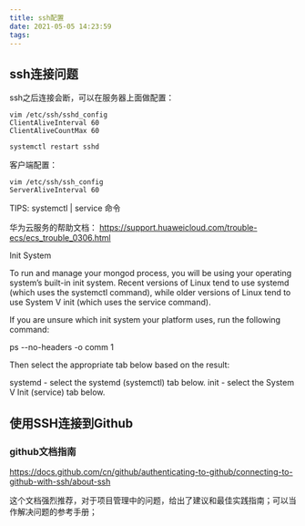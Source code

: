```yaml
---
title: ssh配置
date: 2021-05-05 14:23:59
tags:
---
```

## ssh连接问题
ssh之后连接会断，可以在服务器上面做配置：
```
vim /etc/ssh/sshd_config
ClientAliveInterval 60
ClientAliveCountMax 60

systemctl restart sshd
```

客户端配置：
```
vim /etc/ssh/ssh_config
ServerAliveInterval 60
```

TIPS:
systemctl | service 命令

华为云服务的帮助文档：
https://support.huaweicloud.com/trouble-ecs/ecs_trouble_0306.html

Init System

To run and manage your mongod process, you will be using your operating system’s built-in init system. Recent versions of Linux tend to use systemd (which uses the systemctl command), while older versions of Linux tend to use System V init (which uses the service command).

If you are unsure which init system your platform uses, run the following command:

ps --no-headers -o comm 1

Then select the appropriate tab below based on the result:

systemd - select the systemd (systemctl) tab below.
init - select the System V Init (service) tab below.

## 使用SSH连接到Github

### github文档指南
https://docs.github.com/cn/github/authenticating-to-github/connecting-to-github-with-ssh/about-ssh

这个文档强烈推荐，对于项目管理中的问题，给出了建议和最佳实践指南；可以当作解决问题的参考手册；
